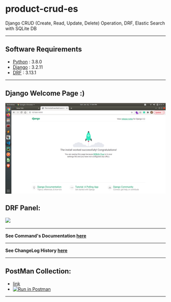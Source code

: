 # product-crud-es
 Django CRUD (Create, Read, Update, Delete) Operation, DRF, Elastic Search with SQLite DB


---
## Software Requirements
- [Python](https://www.python.org/downloads/release/python-380/) : 3.8.0
- [Django](https://docs.djangoproject.com/en/3.2/) : 3.2.11
- [DRF](https://www.django-rest-framework.org/) : 3.13.1


---
## Django Welcome Page :)
<kbd><img src="/readme_docs/imgs/screenshot_from_2022-01-22_23-04-14.png"></img></kbd>

## DRF Panel:
<kbd><img src="/readme_docs/imgs/screenshot_from_2022-01-23_00-17-34"></img></kbd>


---
**See Command's Documentation [here](readme_docs/DeveloperCommands.md)**

---
**See ChangeLog History [here](readme_docs/CHANGELOG.md)**

---
## PostMan Collection:
- [link](https://www.getpostman.com/collections/e70b95bb50e5002c88db)
- [![Run in Postman](https://run.pstmn.io/button.svg)](https://app.getpostman.com/run-collection/e70b95bb50e5002c88db)


---

